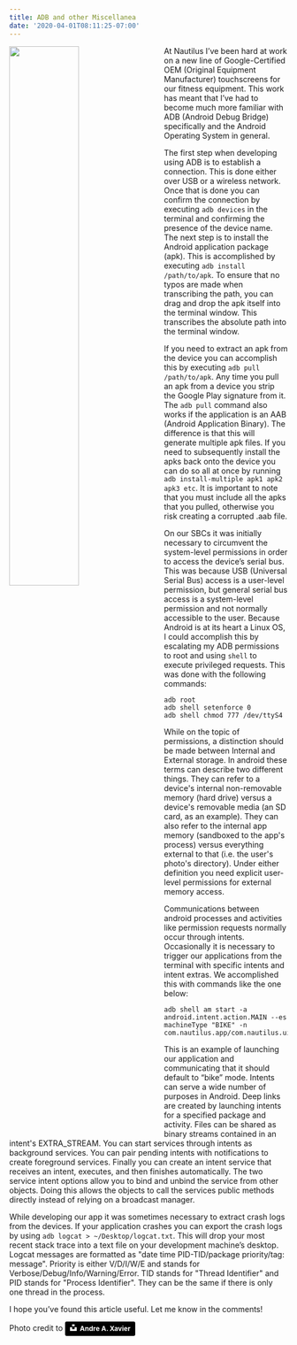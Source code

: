 ```yaml
---
title: ADB and other Miscellanea
date: '2020-04-01T08:11:25-07:00'
---
```

<img style="float: left; margin:0 2em 1em 0; width: 50%" src="/img/blog/bridge.jpg"/> At Nautilus I’ve been hard at work on a new line of Google-Certified OEM (Original Equipment Manufacturer) touchscreens for our fitness equipment.  This work has meant that I’ve had to become much more familiar with ADB (Android Debug Bridge) specifically and the Android Operating System in general. 

The first step when developing using ADB is to establish a connection.  This is done either over USB or a wireless network.  Once that is done you can confirm the connection by executing `adb devices` in the terminal and confirming the presence of the device name.  The next step is to install the Android application package (apk).  This is accomplished by executing `adb install /path/to/apk`.  To ensure that no typos are made when transcribing the path, you can drag and drop the apk itself into the terminal window.  This transcribes the absolute path into the terminal window.  

If you need to extract an apk from the device you can accomplish this by executing `adb pull /path/to/apk`. Any time you pull an apk from a device you strip the Google Play signature from it. The `adb pull` command also works if the application is an AAB (Android Application Binary).  The difference is that this will generate multiple apk files.  If you need to subsequently install the apks back onto the device you can do so all at once by running `adb install-multiple apk1 apk2 apk3 etc`.  It is important to note that you must include all the apks that you pulled, otherwise you risk creating a corrupted .aab file.

On our SBCs it was initially necessary to circumvent the system-level permissions in order to access the device’s serial bus.  This was because USB (Universal Serial Bus) access is a user-level permission, but general serial bus access is a system-level permission and not normally accessible to the user.  Because Android is at its heart a Linux OS, I could accomplish this by escalating my ADB permissions to root and using `shell` to execute privileged requests. This was done with the following commands:

```
adb root adb shell setenforce 0 adb shell chmod 777 /dev/ttyS4
```

While on the topic of permissions, a distinction should be made between Internal and External storage.  In android these terms can describe two different things.  They can refer to a device's internal non-removable memory (hard drive) versus a device's removable media (an SD card, as an example).  They can also refer to the internal app memory (sandboxed to the app's process) versus everything external to that (i.e. the user's photo's directory). Under either definition you need explicit user-level permissions for external memory access.

Communications between android processes and activities  like permission requests normally occur through intents.  Occasionally it is necessary to trigger our applications from the terminal with specific intents and intent extras.  We accomplished this with commands like the one below:

```
adb shell am start -a android.intent.action.MAIN --es machineType "BIKE" -n com.nautilus.app/com.nautilus.ui.view.activity.MainActivity
```

This is an example of launching our application and communicating that it should default to “bike” mode.  Intents can serve a wide number of purposes in Android.  Deep links are created by launching intents for a specified package and activity.  Files can be shared as binary streams contained in an intent's EXTRA_STREAM. You can start services through intents as background services. You can pair pending intents with notifications to create foreground services. Finally you can create an intent service that receives an intent, executes, and then finishes automatically. The two service intent options allow you to bind and unbind the service from other objects. Doing this allows the objects to call the services public methods directly instead of relying on a broadcast manager. 

While developing our app it was sometimes necessary to extract crash logs from the devices.  If your application crashes you can export the crash logs by using `adb logcat > ~/Desktop/logcat.txt`.  This will drop your most recent stack trace into a text file on your development machine’s desktop.  Logcat messages are formatted as "date time PID-TID/package priority/tag: message". Priority is either V/D/I/W/E and stands for Verbose/Debug/Info/Warning/Error. TID stands for "Thread Identifier" and PID stands for "Process Identifier".  They can be the same if there is only one thread in the process.

I hope you’ve found this article useful. Let me know in the comments!

Photo credit to <a style="background-color:black;color:white;text-decoration:none;padding:4px 6px;font-family:-apple-system, BlinkMacSystemFont, &quot;San Francisco&quot;, &quot;Helvetica Neue&quot;, Helvetica, Ubuntu, Roboto, Noto, &quot;Segoe UI&quot;, Arial, sans-serif;font-size:12px;font-weight:bold;line-height:1.2;display:inline-block;border-radius:3px" href="https://unsplash.com/@andreamaraldg?utm_medium=referral&amp;utm_campaign=photographer-credit&amp;utm_content=creditBadge" target="_blank" rel="noopener noreferrer" title="Download free do whatever you want high-resolution photos from Andre A. Xavier"><span style="display:inline-block;padding:2px 3px"><svg xmlns="http://www.w3.org/2000/svg" style="height:12px;width:auto;position:relative;vertical-align:middle;top:-2px;fill:white" viewBox="0 0 32 32"><title>unsplash-logo</title><path d="M10 9V0h12v9H10zm12 5h10v18H0V14h10v9h12v-9z"></path></svg></span><span style="display:inline-block;padding:2px 3px">Andre A. Xavier</span></a>
